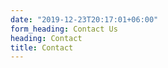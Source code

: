 ```yaml
---
date: "2019-12-23T20:17:01+06:00"
form_heading: Contact Us
heading: Contact
title: Contact
---
```


